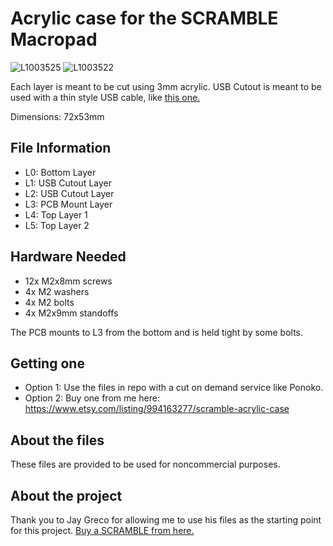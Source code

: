 # Acrylic case for the SCRAMBLE Macropad

![L1003525](https://user-images.githubusercontent.com/14165909/113496523-5a4b3d00-94af-11eb-806e-21201302e4ce.jpg)
![L1003522](https://user-images.githubusercontent.com/14165909/113496524-5d462d80-94af-11eb-8685-f46665549027.jpg)


Each layer is meant to be cut using 3mm acrylic.
USB Cutout is meant to be used with a thin style USB cable, like [this one.](https://www.amazon.com/gp/product/B08M16YSTB/ref=ppx_yo_dt_b_search_asin_title?ie=UTF8&psc=1)

Dimensions: 72x53mm

## File Information
* L0: Bottom Layer
* L1: USB Cutout Layer
* L2: USB Cutout Layer
* L3: PCB Mount Layer
* L4: Top Layer 1
* L5: Top Layer 2

## Hardware Needed
* 12x M2x8mm screws
* 4x M2 washers
* 4x M2 bolts
* 4x M2x9mm standoffs

The PCB mounts to L3 from the bottom and is held tight by some bolts.

## Getting one
* Option 1: Use the files in repo with a cut on demand service like Ponoko.
* Option 2: Buy one from me here: https://www.etsy.com/listing/994163277/scramble-acrylic-case

## About the files
These files are provided to be used for noncommercial purposes.

## About the project
Thank you to Jay Greco for allowing me to use his files as the starting point for this project. [Buy a SCRAMBLE from here.](https://nullbits.co)
